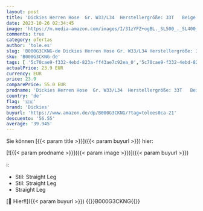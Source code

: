 ```yaml
---
layout: post
title: 'Dickies Herren Hose  Gr. W33/L34  Herstellergröße: 33T   Beige  Khaki '
date: 2023-10-26 02:34:45
image: 'https://m.media-amazon.com/images/I/31zYFZ+ogBL._SL500_._SL400_.jpg'
comments: true
category: ofertas
author: 'tole.es'
slug: 'B000G3CKNG-de Dickies Herren Hose Gr. W33/L34 Herstellergröße: 33T Beige...'
sku: 'B000G3CKNG-de'
tags: [ '5c70cae9-f332-4ebd-823a-ff43ae7c92ea_0','5c70cae9-f332-4ebd-823a-ff43ae7c92ea_3201','5c70cae9-f332-4ebd-823a-ff43ae7c92ea_339602','5c70cae9-f332-4ebd-823a-ff43ae7c92ea_833202','5c70cae9-f332-4ebd-823a-ff43ae7c92ea_9601','Arborist Merchandising Root','Bis zu 40% Rabatt auf Herbst-Mode','Fashion','Herren-Hosen','Herrenbekleidung','Herrenmode','Prime Student','Prime Student 1','Self Service','Special Features Stores','Sport & Freizeit','Summer Sale','dickies','ef3a019d-6628-41d5-b303-291126686917_0','ef3a019d-6628-41d5-b303-291126686917_7301','🇩🇪', ]
actualPrice: 23.9 EUR
currency: EUR
price: 23.9
comparePrice: 55.0 EUR
prodname: 'Dickies Herren Hose  Gr. W33/L34  Herstellergröße: 33T   Beige  Khaki '
country: 'de'
flag: '🇩🇪'
brand: 'Dickies'
buyurl: 'https://www.amazon.de/dp/B000G3CKNG/?tag=tolees0ca-21'
descuento: '56.55'
average: '39.945'
---
```


Sie können [{{< param title >}}]({{< param buyurl >}}) hier:

[![{{< param prodname >}}]({{< param image >}})]({{< param buyurl >}})

ℹ️:

- Stil: Straight Leg
- Stil: Straight Leg
- Straight Leg

[🛒 Hier!!]({{< param buyurl >}})
{{<world>}}B000G3CKNG{{</world>}}
